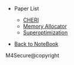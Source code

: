 - Paper List
  - [CHERI](cheri "episode for cheri") 
  - [Memory Allocator](memory-allocator "episode for memory allocator")
  - [Superoptimization](superoptimization "episode for superoptimization")
  
- [Back to NoteBook](https://m4secure.github.io/paper-club)

M4Secure@copyright